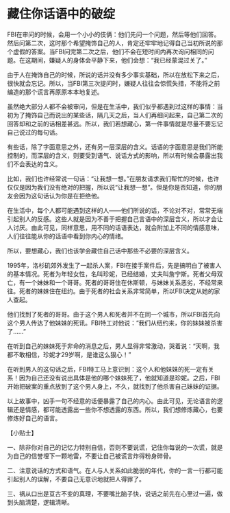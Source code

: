 # 藏住你话语中的破绽

FBI在审问的时候，会用一个小小的伎俩：他们先问一个问题，然后等他们回答。然后问第二次，这时那个希望掩饰自己的人，肯定还牢牢地记得自己当初所说的那个虚假的答案。当FBI问完第二次之后，他们不会在短时间内再次询问相同的问题。在这期间，嫌疑人的身体会平静下来，他们会想：“我已经蒙混过关了。”

由于人在掩饰自己的时候，所说的话并没有多少事实基础，所以在放松下来之后，很快就会忘记。所以，当FBI第三次提问时，嫌疑人往往会惊慌失措，不能将之前编造的那个谎言再原原本本地复述。

虽然绝大部分人都不会被审问，但是在生活中，我们似乎都遇到过这样的事情：当初为了掩饰自己而说出的某些话，隔几天之后，当人们再细问起来，自己第二次的回答却和之前的话相差甚远。所以，我们若想藏心，第一件事情就是尽量不要忘记自己说过的每句话。

有些话，除了字面意思之外，还有另一层深层的含义。话语的字面意思是我们所能控制的，而深层的含义，则要受到语气、说话方式的影响，所以有时候会暴露出我们不会表达的含义。

比如，我们也许经常说一句话：“让我想一想。”在朋友请求我们帮忙的时候，也许仅仅是因为我们没有绝对的把握，所以说“让我想一想”。但是你是否知道，你的朋友会因为这句话认为你是在拒绝他。

在生活中，每个人都可能遇到这样的人——他们所说的话，不论对不对，常常无端引起别人的反感。这些人就是因为不善于把握自己言语中的深层含义，所以才会让人讨厌。由此可见，同样意思，用不同的话语表达，就会附加上不同的情感意味，人们往往能从你的话语中看到你内心的情绪。

所以，要想藏心，我们也该学会藏住自己话中那些不必要的深层含义。

1995年，洛杉矶郊外发生了一起杀人案，FBI在接手案件后，先是搞明白了被害人的基本情况。死者为年轻女性，名叫珍妮，已经结婚，丈夫叫詹宁斯。死者父母双亡，有一个妹妹和一个哥哥。死者的哥哥住在休斯顿，与妹妹关系恶劣，不经常来往。死者的妹妹住在纽约。由于死者的社会关系非常简单，所以FBI决定从她的家人查起。

他们找到了死者的哥哥。由于这个男人和死者并不在同一个城市，所以FBI首先向这个男人传达了他妹妹的死讯。FBI特工对他说：“我们从纽约来，你的妹妹被杀害了……”

在听到自己的妹妹死于非命的消息之后，男人显得非常激动，哭着说：“天啊，我都不敢相信，珍妮才29岁啊，是谁这么狠心！”

在听到男人的这句话之后，FBI特工马上意识到：这个人和他妹妹的死一定有关系！因为自己还没有说出具体是他的哪个妹妹死了，他就知道是珍妮。之后，FBI开始把破案的重点放到了这个男人身上，不久，就找到了他杀害自己妹妹的证据。

以上故事中，凶手一句不经意的话便暴露了自己的内心。由此可见，无论语言的逻辑还是情感，都可能透露出一些你不想透露的东西。所以，我们想修炼藏心，也要修炼好自己的语言。

【小贴士】

一、除非你对自己的记忆力特别自信，否则不要说谎，记住你每说的一次谎，就是为自己的信誉埋下一颗地雷，不要让自己被谎言炸得粉身碎骨。

二、注意说话的方式和语气。在人与人关系如此脆弱的年代，你的一言一行都可能引起别人的误解，不要自己无意识地就把人得罪了。

三、祸从口出是亘古不变的真理，不要嘴比脑子快，说话之前先在心里过一遍，做到头脑清楚，逻辑清晰。